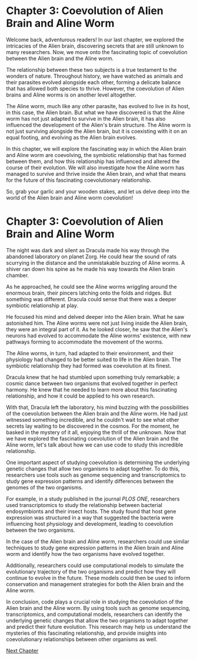 # Chapter 3: Coevolution of Alien Brain and Aline Worm

Welcome back, adventurous readers! In our last chapter, we explored the intricacies of the Alien brain, discovering secrets that are still unknown to many researchers. Now, we move onto the fascinating topic of coevolution between the Alien brain and the Aline worm.

The relationship between these two subjects is a true testament to the wonders of nature. Throughout history, we have watched as animals and their parasites evolved alongside each other, forming a delicate balance that has allowed both species to thrive. However, the coevolution of Alien brains and Aline worms is on another level altogether.

The Aline worm, much like any other parasite, has evolved to live in its host, in this case, the Alien brain. But what we have discovered is that the Aline worm has not just adapted to survive in the Alien brain, it has also influenced the development of the Alien's brain structure. The Aline worm is not just surviving alongside the Alien brain, but it is coexisting with it on an equal footing, and evolving as the Alien brain evolves.

In this chapter, we will explore the fascinating way in which the Alien brain and Aline worm are coevolving, the symbiotic relationship that has formed between them, and how this relationship has influenced and altered the course of their evolution. We will also investigate how the Aline worm has managed to survive and thrive inside the Alien brain, and what that means for the future of this fascinating coevolutionary relationship.

So, grab your garlic and your wooden stakes, and let us delve deep into the world of the Alien brain and Aline worm coevolution!
# Chapter 3: Coevolution of Alien Brain and Aline Worm

The night was dark and silent as Dracula made his way through the abandoned laboratory on planet Zorg. He could hear the sound of rats scurrying in the distance and the unmistakable buzzing of Aline worms. A shiver ran down his spine as he made his way towards the Alien brain chamber.

As he approached, he could see the Aline worms wriggling around the enormous brain, their pincers latching onto the folds and ridges. But something was different. Dracula could sense that there was a deeper symbiotic relationship at play.

He focused his mind and delved deeper into the Alien brain. What he saw astonished him. The Aline worms were not just living inside the Alien brain, they were an integral part of it. As he looked closer, he saw that the Alien's neurons had evolved to accommodate the Aline worms' existence, with new pathways forming to accommodate the movement of the worms.

The Aline worms, in turn, had adapted to their environment, and their physiology had changed to be better suited to life in the Alien brain. The symbiotic relationship they had formed was coevolution at its finest.

Dracula knew that he had stumbled upon something truly remarkable; a cosmic dance between two organisms that evolved together in perfect harmony. He knew that he needed to learn more about this fascinating relationship, and how it could be applied to his own research.

With that, Dracula left the laboratory, his mind buzzing with the possibilities of the coevolution between the Alien brain and the Aline worm. He had just witnessed something incredible, and he couldn't wait to see what other secrets lay waiting to be discovered in the cosmos. For the moment, he basked in the mystery of it all, enjoying the thrill of the unknown.
Now that we have explored the fascinating coevolution of the Alien brain and the Aline worm, let's talk about how we can use code to study this incredible relationship.

One important aspect of studying coevolution is determining the underlying genetic changes that allow two organisms to adapt together. To do this, researchers use tools such as genome sequencing and transcriptomics to study gene expression patterns and identify differences between the genomes of the two organisms.

For example, in a study published in the journal *PLOS ONE*, researchers used transcriptomics to study the relationship between bacterial endosymbionts and their insect hosts. The study found that host gene expression was structured in a way that suggested the bacteria were influencing host physiology and development, leading to coevolution between the two organisms.

In the case of the Alien brain and Aline worm, researchers could use similar techniques to study gene expression patterns in the Alien brain and Aline worm and identify how the two organisms have evolved together.

Additionally, researchers could use computational models to simulate the evolutionary trajectory of the two organisms and predict how they will continue to evolve in the future. These models could then be used to inform conservation and management strategies for both the Alien brain and the Aline worm.

In conclusion, code plays a crucial role in studying the coevolution of the Alien brain and the Aline worm. By using tools such as genome sequencing, transcriptomics, and computational models, researchers can identify the underlying genetic changes that allow the two organisms to adapt together and predict their future evolution. This research may help us understand the mysteries of this fascinating relationship, and provide insights into coevolutionary relationships between other organisms as well.


[Next Chapter](04_Chapter04.md)